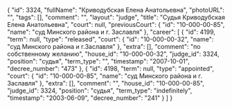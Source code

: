 {
    "id": 3324,
    "fullName": "Криводубская Елена Анатольевна",
    "photoURL": "",
    "tags": [],
    "comment": "",
    "layout": "judge",
    "title": "Судья Криводубская Елена Анатольевна",
    "court": null,
    "previousCourt": {
        "id": "10-000-00-85",
        "name": "суд Минского района и г. Заславля"
    },
    "career": [
        {
            "id": 4199,
            "term": null,
            "type": "released",
            "court": {
                "id": "10-000-00-32",
                "name": "суд Минского района и г.Заславля"
            },
            "extra": [],
            "comment": "по собственному желанию",
            "house_id": "10-000-00-32",
            "judge_id": 3324,
            "position": "судья",
            "term_type": "",
            "timestamp": "2007-10-01",
            "decree_number": "473"
        },
        {
            "id": 4198,
            "term": null,
            "type": "appointed",
            "court": {
                "id": "10-000-00-85",
                "name": "суд Минского района и г. Заславля"
            },
            "extra": [],
            "comment": "",
            "house_id": "10-000-00-85",
            "judge_id": 3324,
            "position": "судья",
            "term_type": "indefinitely",
            "timestamp": "2003-06-09",
            "decree_number": "241"
        }
    ]
}